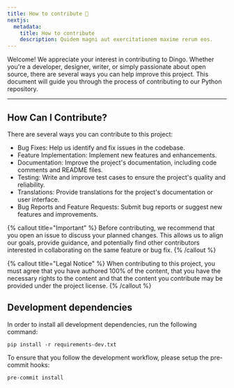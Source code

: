 ```yaml
---
title: How to contribute 🤗
nextjs:
  metadata:
    title: How to contribute
    description: Quidem magni aut exercitationem maxime rerum eos.
---
```


Welcome! We appreciate your interest in contributing to Dingo. Whether you're a developer, designer, writer, or simply passionate about open source, there are several ways you can help improve this project. This document will guide you through the process of contributing to our Python repository.

---

## How Can I Contribute?

There are several ways you can contribute to this project:

- Bug Fixes: Help us identify and fix issues in the codebase.
- Feature Implementation: Implement new features and enhancements.
- Documentation: Improve the project's documentation, including code comments and README files.
- Testing: Write and improve test cases to ensure the project's quality and reliability.
- Translations: Provide translations for the project's documentation or user interface.
- Bug Reports and Feature Requests: Submit bug reports or suggest new features and improvements.

{% callout title="Important" %}
Before contributing, we recommend that you open an issue to discuss your planned changes. This allows us to align our goals, provide guidance, and potentially find other contributors interested in collaborating on the same feature or bug fix.
{% /callout %}

{% callout title="Legal Notice" %}
When contributing to this project, you must agree that you have authored 100% of the content, that you have the necessary rights to the content and that the content you contribute may be provided under the project license.
{% /callout %}

## Development  dependencies

In order to install all development dependencies, run the following command:

```shell
pip install -r requirements-dev.txt
```

To ensure that you follow the development workflow, please setup the pre-commit hooks:

```shell
pre-commit install
```
